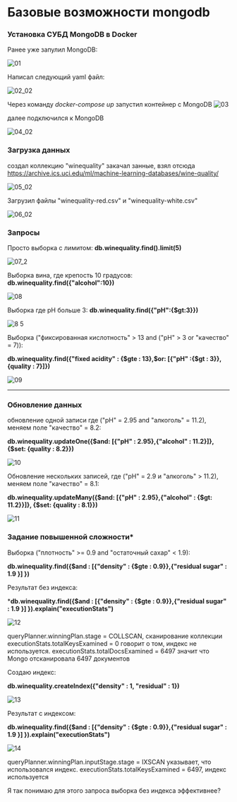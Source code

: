 # Базовые возможности mongodb 

### Установка СУБД MongoDB в Docker

Ранее уже запулил MongoDB:

![01](https://user-images.githubusercontent.com/95203401/166622617-95ac6910-ff57-4557-a060-788b0acc6a46.png)

Написал следующий yaml файл:

![02_02](https://user-images.githubusercontent.com/95203401/166622727-3231cf49-2ead-4383-b570-faddde15c573.png)

Через команду *docker-compose up* запустил контейнер с MongoDB
![03](https://user-images.githubusercontent.com/95203401/166622825-76e054ce-8ece-4c48-bf3d-444ca5f7f977.png)

далее подключился к MongoDB

![04_02](https://user-images.githubusercontent.com/95203401/166649489-c74f5b4c-6729-4d13-a3c2-945a6807469f.png)

### Загрузка данных

создал коллекцию "winequality"
закачал занные, взял отсюда https://archive.ics.uci.edu/ml/machine-learning-databases/wine-quality/ 

![05_02](https://user-images.githubusercontent.com/95203401/166649936-88fb11be-fd1b-4f00-8a6e-7fe8941a2ad4.png)

Загрузил файлы "winequality-red.csv" и "winequality-white.csv"

![06_02](https://user-images.githubusercontent.com/95203401/166649984-0f8343b7-eb3b-4a5e-9067-4788b2ee941b.png)

### Запросы

Просто выборка с лимитом: 
**db.winequality.find().limit(5)**

![07_2](https://user-images.githubusercontent.com/95203401/166650088-38fbdf7e-d136-4c1a-8c76-ba99818c43b1.png)

Выборка вина, где крепость 10 градусов:
**db.winequality.find({"alcohol":10})**

![08](https://user-images.githubusercontent.com/95203401/166650119-3d3d5181-38de-4dcb-abab-f65e6271a4d3.png)

Выборка где pH больше 3:
**db.winequality.find({"pH":{$gt:3}})**

![8 5](https://user-images.githubusercontent.com/95203401/166650435-83d2efd4-4e15-4601-b411-c6501574117c.png)


Выборка ("фиксированная кислотность" > 13 and ("pH" > 3 or "качество" = 7)):

**db.winequality.find({"fixed acidity" : {$gte : 13},$or: [{"pH" :{$gt : 3}},{quality : 7}]})**

![09](https://user-images.githubusercontent.com/95203401/166650506-ae6a531f-0f31-4da0-92a0-66ec4f6050ee.png)

-----
### Обновление данных

обновление одной записи где ("pH" = 2.95 and "алкоголь" = 11.2), меняем поле "качество" = 8.2:

**db.winequality.updateOne({$and: [{"pH" : 2.95},{"alcohol" : 11.2}]}, {$set: {quality : 8.2}})**

![10](https://user-images.githubusercontent.com/95203401/166650802-7da10fe0-6a7f-4fa8-8467-8d79e8981636.png)

Обновление нескольких записей, где ("pH" = 2.9 и "алкоголь" > 11.2), меняем поле "качество" = 8.1:

**db.winequality.updateMany({$and: [{"pH" : 2.95},{"alcohol" : {$gt: 11.2}}]}, {$set: {quality : 8.1}})**

![11](https://user-images.githubusercontent.com/95203401/166650936-f0b16fee-81d9-4f02-88dc-e3253978761c.png)

### Задание повышенной сложности*

Выборка ("плотность" >= 0.9 and "остаточный сахар" < 1.9):

**db.winequality.find({$and : [{"density" : {$gte : 0.9}},{"residual sugar" : 1.9 }] })**

Результат без индекса:

***db.winequality.find({$and : [{"density" : {$gte : 0.9}},{"residual sugar" : 1.9 }] }).explain("executionStats")**

![12](https://user-images.githubusercontent.com/95203401/166651020-7930bd9c-5bd6-4483-bc03-c2d87c2cf2ad.png)

queryPlanner.winningPlan.stage = COLLSCAN, сканирование коллекции
executionStats.totalKeysExamined = 0 говорит о том, индекс не используется. 
executionStats.totalDocsExamined = 6497 значит что Mongo отсканировала 6497 документов

Создаю индекс:

**db.winequality.createIndex({"density" : 1, "residual" : 1})**

![13](https://user-images.githubusercontent.com/95203401/166651079-7cc0097b-2303-485a-95de-d1736ff80962.png)

Результат с индексом:

**db.winequality.find({$and : [{"density" : {$gte : 0.9}},{"residual sugar" : 1.9 }] }).explain("executionStats")**

![14](https://user-images.githubusercontent.com/95203401/166651115-411a7d55-deb3-4915-9bbd-f55297537cd3.png)

queryPlanner.winningPlan.inputStage.stage = IXSCAN указывает, что использовался индекс.
executionStats.totalKeysExamined = 6497, индекс используется

Я так понимаю для этого запроса выборка без индекса эффективнее?

